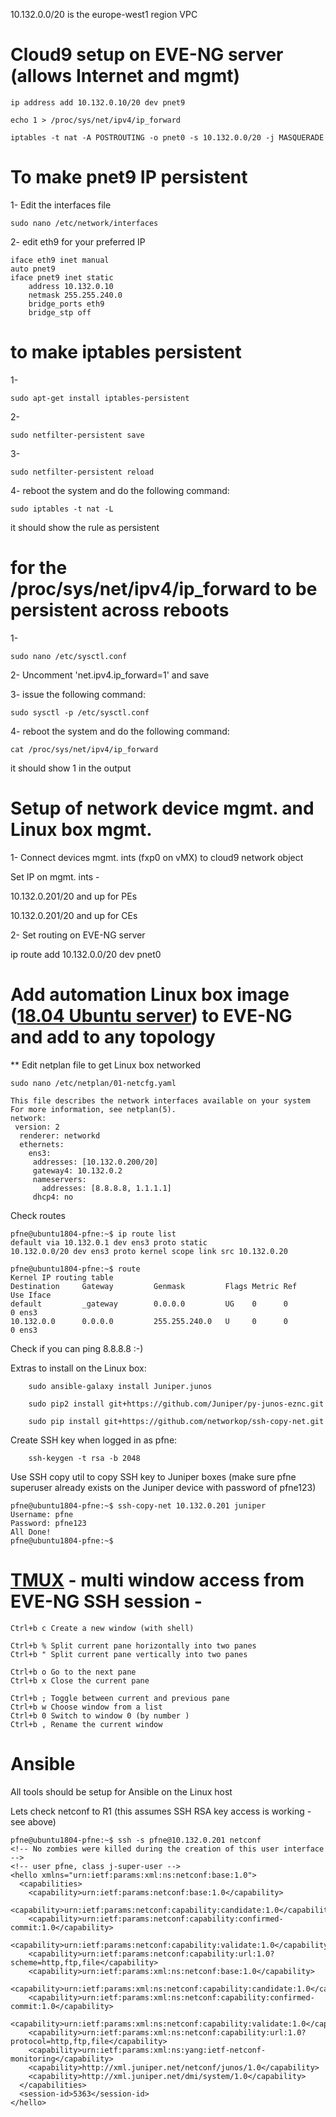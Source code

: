 10.132.0.0/20 is the europe-west1 region VPC

# Cloud9 setup on EVE-NG server (allows Internet and mgmt)

    ip address add 10.132.0.10/20 dev pnet9

    echo 1 > /proc/sys/net/ipv4/ip_forward

    iptables -t nat -A POSTROUTING -o pnet0 -s 10.132.0.0/20 -j MASQUERADE

# To make pnet9 IP persistent

1- Edit the interfaces file

    sudo nano /etc/network/interfaces

2- edit eth9 for your preferred IP

    iface eth9 inet manual
    auto pnet9
    iface pnet9 inet static
        address 10.132.0.10
        netmask 255.255.240.0
        bridge_ports eth9
        bridge_stp off

# to make iptables persistent

1-

    sudo apt-get install iptables-persistent

2-

    sudo netfilter-persistent save

3-

    sudo netfilter-persistent reload

4- reboot the system and do the following command:

    sudo iptables -t nat -L

it should show the rule as persistent

# for the /proc/sys/net/ipv4/ip_forward to be persistent across reboots

1-

    sudo nano /etc/sysctl.conf

2- Uncomment 'net.ipv4.ip_forward=1' and save

3- issue the following command:

    sudo sysctl -p /etc/sysctl.conf

4- reboot the system and do the following command:

    cat /proc/sys/net/ipv4/ip_forward

it should show 1 in the output

# Setup of network device mgmt. and Linux box mgmt.

1- Connect devices mgmt. ints (fxp0 on vMX) to cloud9 network object

Set IP on mgmt. ints -

10.132.0.201/20 and up for PEs

10.132.0.201/20 and up for CEs

2- Set routing on EVE-NG server

ip route add 10.132.0.0/20 dev pnet0

# Add automation Linux box image ([18.04 Ubuntu server](https://ipnet.xyz/2018/06/ubuntu-image-for-eve-ng-python-for-network-engineers/)) to EVE-NG and add to any topology

** Edit netplan file to get Linux box networked

    sudo nano /etc/netplan/01-netcfg.yaml

    This file describes the network interfaces available on your system
    For more information, see netplan(5).
    network:
     version: 2
      renderer: networkd
      ethernets:
        ens3:
         addresses: [10.132.0.200/20]
         gateway4: 10.132.0.2
         nameservers:
           addresses: [8.8.8.8, 1.1.1.1]
         dhcp4: no

Check routes

    pfne@ubuntu1804-pfne:~$ ip route list
    default via 10.132.0.1 dev ens3 proto static
    10.132.0.0/20 dev ens3 proto kernel scope link src 10.132.0.20

    pfne@ubuntu1804-pfne:~$ route
    Kernel IP routing table
    Destination     Gateway         Genmask         Flags Metric Ref    Use Iface
    default         _gateway        0.0.0.0         UG    0      0        0 ens3
    10.132.0.0      0.0.0.0         255.255.240.0   U     0      0        0 ens3

Check if you can ping 8.8.8.8 :-)

Extras to install on the Linux box:

        sudo ansible-galaxy install Juniper.junos

        sudo pip2 install git+https://github.com/Juniper/py-junos-eznc.git

        sudo pip install git+https://github.com/networkop/ssh-copy-net.git

Create SSH key when logged in as pfne:

        ssh-keygen -t rsa -b 2048

Use SSH copy util to copy SSH key to Juniper boxes (make sure pfne superuser already exists on the Juniper device with password of pfne123)

    pfne@ubuntu1804-pfne:~$ ssh-copy-net 10.132.0.201 juniper
    Username: pfne
    Password: pfne123
    All Done!
    pfne@ubuntu1804-pfne:~$

# [TMUX](https://linuxize.com/post/getting-started-with-tmux/) - multi window access from EVE-NG SSH session - 
    Ctrl+b c Create a new window (with shell)

    Ctrl+b % Split current pane horizontally into two panes
    Ctrl+b " Split current pane vertically into two panes

    Ctrl+b o Go to the next pane
    Ctrl+b x Close the current pane

    Ctrl+b ; Toggle between current and previous pane
    Ctrl+b w Choose window from a list
    Ctrl+b 0 Switch to window 0 (by number )
    Ctrl+b , Rename the current window

# Ansible

All tools should be setup for Ansible on the Linux host

Lets check netconf to R1 (this assumes SSH RSA key access is working - see above)

    pfne@ubuntu1804-pfne:~$ ssh -s pfne@10.132.0.201 netconf
    <!-- No zombies were killed during the creation of this user interface -->
    <!-- user pfne, class j-super-user -->
    <hello xmlns="urn:ietf:params:xml:ns:netconf:base:1.0">
      <capabilities>
        <capability>urn:ietf:params:netconf:base:1.0</capability>
        <capability>urn:ietf:params:netconf:capability:candidate:1.0</capability>
        <capability>urn:ietf:params:netconf:capability:confirmed-commit:1.0</capability>
        <capability>urn:ietf:params:netconf:capability:validate:1.0</capability>
        <capability>urn:ietf:params:netconf:capability:url:1.0?scheme=http,ftp,file</capability>
        <capability>urn:ietf:params:xml:ns:netconf:base:1.0</capability>
        <capability>urn:ietf:params:xml:ns:netconf:capability:candidate:1.0</capability>
        <capability>urn:ietf:params:xml:ns:netconf:capability:confirmed-commit:1.0</capability>
        <capability>urn:ietf:params:xml:ns:netconf:capability:validate:1.0</capability>
        <capability>urn:ietf:params:xml:ns:netconf:capability:url:1.0?protocol=http,ftp,file</capability>
        <capability>urn:ietf:params:xml:ns:yang:ietf-netconf-monitoring</capability>
        <capability>http://xml.juniper.net/netconf/junos/1.0</capability>
        <capability>http://xml.juniper.net/dmi/system/1.0</capability>
      </capabilities>
      <session-id>5363</session-id>
    </hello>
